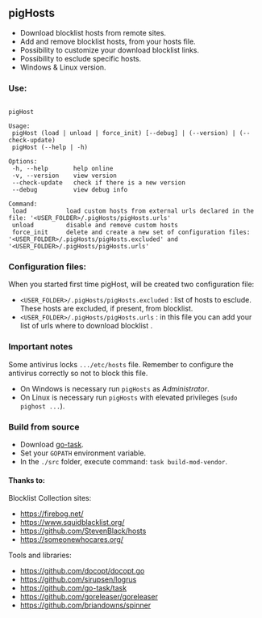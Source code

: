 ## pigHosts

- Download blocklist hosts from remote sites.
- Add and remove blocklist hosts, from your hosts file.
- Possibility to customize your download blocklist links.
- Possibility to esclude specific hosts.
- Windows & Linux version.

### Use: 

```

pigHost

Usage:
 pigHost (load | unload | force_init) [--debug] | (--version) | (--check-update)
 pigHost (--help | -h)

Options:
 -h, --help       help online
 -v, --version    view version
 --check-update   check if there is a new version
 --debug          view debug info

Command:
 load           load custom hosts from external urls declared in the file: '<USER_FOLDER>/.pigHosts/pigHosts.urls'
 unload         disable and remove custom hosts
 force_init     delete and create a new set of configuration files: '<USER_FOLDER>/.pigHosts/pigHosts.excluded' and '<USER_FOLDER>/.pigHosts/pigHosts.urls'

```

### Configuration files: 

When you started first time pigHost, will be created two configuration file:

- `<USER_FOLDER>/.pigHosts/pigHosts.excluded` : list of hosts to esclude. These hosts are excluded, if present, from blocklist.
- `<USER_FOLDER>/.pigHosts/pigHosts.urls` : in this file you can add your list of urls where to download blocklist .

### Important notes

Some antivirus locks `.../etc/hosts` file. Remember to configure the antivirus correctly so not to block this file.

- On Windows is necessary run `pigHosts` as _Administrator_.
- On Linux is necessary run `pigHosts` with elevated privileges (`sudo pighost ...`).

### Build from source

- Download [go-task](https://github.com/go-task/task/releases).
- Set your `GOPATH` environment variable.
- In the `./src` folder, execute command: `task build-mod-vendor`.

#### Thanks to: 

Blocklist Collection sites:

- https://firebog.net/
- https://www.squidblacklist.org/
- https://github.com/StevenBlack/hosts
- https://someonewhocares.org/

Tools and libraries:

- https://github.com/docopt/docopt.go
- https://github.com/sirupsen/logrus
- https://github.com/go-task/task
- https://github.com/goreleaser/goreleaser
- https://github.com/briandowns/spinner
